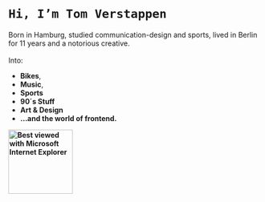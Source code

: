 #     `Hi, I’m Tom Verstappen`
Born in Hamburg, studied communication-design and sports, lived in Berlin for 11 years and a notorious creative. 
<br>
<br> Into:
- **Bikes**,
- **Music**,
- **Sports**
- **90´s Stuff**
- **Art & Design**
- **...and the world of frontend.**
<b>
<b>
<b>
<b>
<b><img src="https://github.com/fnky/fnky/raw/fnky/img/ie.jpg" alt="Best viewed with Microsoft Internet Explorer" align="center" width="128">


<!---
TomNicolasVerstappen/TomNicolasVerstappen is a ✨ special ✨ repository because its `README.md` (this file) appears on your GitHub profile.
You can click the Preview link to take a look at your changes.
--->
